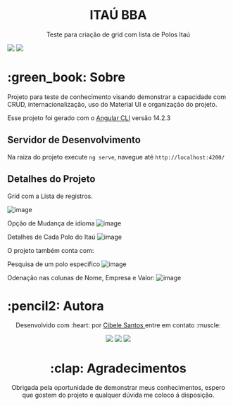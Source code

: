 
<h1 align ="center"> ITAÚ BBA </h1> 

<p align="center">Teste para criação de grid com lista de Polos Itaú </p>

<span style="text-center" align ="center">
    <img src="https://img.shields.io/static/v1?label=Angular&message= 14.2.3&color=006D76&style=flat"/>
    <img src="https://img.shields.io/static/v1?label=Angular Material&message=13.0.0&color=006D76&style=flat"/>
</span>


<h1 id = "sobre"> :green_book: Sobre </h1>  
 <p> Projeto para teste de conhecimento visando demonstrar a capacidade com CRUD, internacionalização, uso do Material UI e organização do projeto.

Esse projeto foi gerado com o [Angular CLI](https://github.com/angular/angular-cli) versão 14.2.3 </p>

## Servidor de Desenvolvimento

Na raiza do projeto execute `ng serve`, navegue até `http://localhost:4200/`

## Detalhes do Projeto

Grid com a Lista de registros. 

![image](https://user-images.githubusercontent.com/67697559/207309618-07ac5fa4-493a-405f-b681-b8306853dafb.png)

Opção de Mudança de idioma 
![image](https://user-images.githubusercontent.com/67697559/207309889-073da538-fcb3-4897-89cd-ec47a491d10e.png)

Detalhes de Cada Polo do Itaú
![image](https://user-images.githubusercontent.com/67697559/207310005-9d22ec7e-0d32-49f5-aaf5-d0dd4a48a7b8.png)

O projeto também conta com:

Pesquisa de um polo especifico 
![image](https://user-images.githubusercontent.com/67697559/207310100-9b135a98-7bdd-4e05-bab5-79ea41f4a74b.png)

Odenação nas colunas de Nome, Empresa e Valor:
![image](https://user-images.githubusercontent.com/67697559/207310186-cf74bbf9-f2dc-4c72-894a-24e92396322b.png)




<h1 id = "autora">  :pencil2: Autora </h1>
<div align= "center">
<div>
    <p>
        Desenvolvido com :heart: por <a href = "https://github.com/Cibsantos"> Cibele Santos </a> 
        entre em contato :muscle:
    </p>   
</div>
<span>
    <img src ="https://img.shields.io/static/v1?label=&message=Cibsantos&color=000000&logo=github" />
    <img src ="https://img.shields.io/static/v1?label=&message=Cibelesantoscs&color=0b4cff&logo=linkedin" />
    <img src ="https://img.shields.io/static/v1?label=&message=cibele.santosgecom@gmail.com&color=f11212&logo=gmail" />
</span>
<h1 id = "agradecimentos"> :clap: Agradecimentos </h1>

Obrigada pela oportunidade de demonstrar meus conhecimentos, espero que gostem do projeto 
e qualquer dúvida me coloco á disposição. 
</div>
